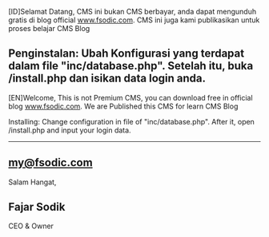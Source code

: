 [ID]Selamat Datang,
CMS ini bukan CMS berbayar, anda dapat mengunduh gratis di blog official www.fsodic.com.
CMS ini juga kami publikasikan untuk proses belajar CMS Blog

Penginstalan:
Ubah Konfigurasi yang terdapat dalam file "inc/database.php".
Setelah itu, buka /install.php dan isikan data login anda.
----------------------------------------------------------------------------------
[EN]Welcome,
This is not Premium CMS, you can download free in official blog www.fsodic.com.
We are Published this CMS for learn CMS Blog

Installing:
Change configuration in file of "inc/database.php".
After it, open /install.php and input your login data.

----------------------------------------------------------------------------------
my@fsodic.com
----------------------------------------------------------------------------------

Salam Hangat,



Fajar Sodik
-------------
CEO & Owner
